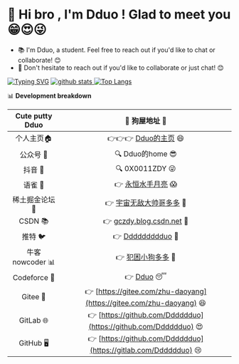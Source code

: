 # 👋 Hi bro , I'm Dduo ! Glad to meet you 😁😍😜

- 📚 I'm Dduo, a student. Feel free to reach out if you'd like to chat or collaborate! 😊
- 💬 Don't hesitate to reach out if you'd like to collaborate or just chat! 😊

[![Typing SVG](https://readme-typing-svg.demolab.com?font=Noto+Sans+Hatran&weight=700&size=40&duration=2000&pause=9&color=2EC4F7&background=FF715E00&width=1000&height=100&lines=%E4%BD%A0%E5%A5%BD%E5%83%8F%E5%9C%A8%E7%AD%89%E5%8D%81%E4%B9%9D%E4%B8%96%E7%BA%AA%E7%9A%84%E9%9D%92%E6%B4%84;%E5%8F%AF%E6%88%91%E6%98%AF%E5%8C%97%E7%BA%AC%E5%85%AD%E5%8D%81%E4%B8%83%E5%BA%A6%E4%BB%A5%E5%8C%97%E7%9A%84%E9%9B%AA)](https://git.io/typing-svg)
<a href="https://github.com/Dddddduo"><img src="https://github-readme-stats.vercel.app/api?username=Dddddduo" alt="github stats"> ![Top Langs](https://github-readme-stats.vercel.app/api/top-langs/?username=Dddddduo&layout=compact&theme=tokyonight)
</a>


📊 **Development breakdown**

<!--START_SECTION:waka-->

| Cute putty Dduo|🐶 狗屋地址 🐶|
| :---------:| :----------------: |
| 个人主页🏠 | 👉👉👉 [Dduo的主页](https://gczdy.cn/) 😄 | 
| 公众号 📱| 🔍 Dduo的home 😎| 
| 抖音 🎵| 🔍 0X0011ZDY 😜| 
| 语雀 🎉 | 👉 [永恒水手月亮](https://www.yuque.com/yonghengshuishouyueliang)  😱 | 
| 稀土掘金论坛 💎 | 👉 [宇宙无敌大帅哥多多](https://juejin.cn/user/358894146686756) 🤗 |
| CSDN 📚 | 👉 [gczdy.blog.csdn.net](gczdy.blog.csdn.net)  🤔  | 
| 推特 🐦 | 👉 [Ddddddddduo](https://x.com/Ddddddddduo)  🥺  | 
| 牛客 nowcoder 📊 | 👉 [犯困小狗多多](https://www.nowcoder.com/users/619886673)  🥳  |  
| Codeforce 📝 | 👉 [Dduo](https://codeforces.com/profile/Dduo)  😴  | 
| Gitee 📂 | 👉 [https://gitee.com/zhu-daoyang](https://gitee.com/zhu-daoyang)  😆  | 
| GitLab 🌐 | 👉 [https://github.com/Dddddduo](https://github.com/Dddddduo)  😍  |         
| GitHub 🖥️ | 👉 [https://github.com/Dddddduo](https://gitlab.com/Dddddduo)  😢  |           

<!--END_SECTION:waka-->
